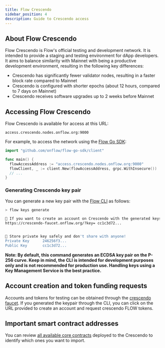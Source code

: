 ```yaml
---
title: Flow Crescendo
sidebar_position: 4
description: Guide to Crescendo access
---
```


## About Flow Crescendo
Flow Crescendo is Flow's official testing and development network. It is intended to provide a staging and testing environment for dApp developers. 
It aims to balance similarity with Mainnet with being a productive development environment, resulting in the following key differences:
- Crescendo has significantly fewer validator nodes, resulting in a faster block rate compared to Mainnet
- Crescendo is configured with shorter epochs (about 12 hours, compared to 7 days on Mainnet)
- Crescendo receives software upgrades up to 2 weeks before Mainnet

## Accessing Flow Crescendo

Flow Crescendo is available for access at this URL:

```
access.crescendo.nodes.onflow.org:9000
```

For example, to access the network using the [Flow Go SDK](https://github.com/onflow/flow-go-sdk):

```go
import "github.com/onflow/flow-go-sdk/client"

func main() {
  flowAccessAddress := "access.crescendo.nodes.onflow.org:9000"
  flowClient, _ := client.New(flowAccessAddress, grpc.WithInsecure())
  // ...
}
```

### Generating Crescendo key pair

You can generate a new key pair with the [Flow CLI](https://github.com/onflow/flow-cli) as follows:

```sh
> flow keys generate

🙏 If you want to create an account on Crescendo with the generated keys use this link:
https://crescendo-faucet.onflow.org/?key= cc1c3d72...


🔴️ Store private key safely and don't share with anyone!
Private Key      246256f3...
Public Key       cc1c3d72...
```

**Note: By default, this command generates an ECDSA key pair on the P-256 curve. Keep in mind, the CLI is intended for development purposes only and is not recommended for production use. Handling keys using a Key Management Service is the best practice.**

## Account creation and token funding requests

Accounts and tokens for testing can be obtained through the [crescendo faucet](https://crescendo-faucet.onflow.org/). If you generated the keypair through the CLI, you can click on the URL provided to create an account and request crescendo FLOW tokens.

## Important smart contract addresses

You can review [all available core contracts](../../build/core-contracts/index.md) deployed to the Crescendo to identify which ones you want to import.
